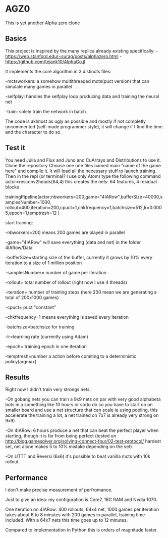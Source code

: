 # AGZ0
This is yet another Alpha zero clone

## Basics

This project is inspired by the many replica already existing specifically:
  -https://web.stanford.edu/~surag/posts/alphazero.html
  -https://github.com/tejank10/AlphaGo.jl

It implements the core algorithm in 3 distincts files:

  -mctsworkers: a somehow multithreaded mcts(puct version) that can simulate many games in parallel

  -selfplay: handles the selfplay loop producing data and training the neural net
  
  -train: solely train the network in batch
  
 The code is aklmost as ugly as possible and mostly if not completly uncommented (self-made programmer style), it will change 
 if I find the time and the character to do so.
 
 ## Test it 
 
 You need Julia and Flux and Juno and CuArrays and Distributions to use it.
 Clone the repository
 Choose one one files named main "name of the game here" and compile it. It will load all the necessary stuff to launch training.
 Then in the repl (or terminal? I use only Atom) type the following command
 actor=resconv2heads(64,4)       this creates the nets: 64 features, 4 residual blocks
 
 trainingPipeline(actor;nbworkers=200,game="4IARow",bufferSize=40000,samplesNumber=1000,
       rollout=400,iteration=200,cpuct=1,chkfrequency=1,batchsize=512,lr=0.0005,epoch=1,temptresh=12
       ) 
       
start training: 

-nbworkers=200 means 200 games are played in parallel

-game="4IARow" will save everything (data and net) in the folder 4IARow/Data

-bufferSize=starting size of the buffer, currently it grows by 10% every iteration to a size of 1 million position

-samplesNumber= number of game per iteration

-rollout= total number of rollout (right now I use 4 threads)

-iteration= number of training steps (here 200 mean we are generating a total of 200x1000 games)

-cpuct= puct "constant"

-chkfrequency=1 means everything is saved every iteration

-batchsize=batchsize for training 

-lr=learning rate (currently using Adam)

-epoch= training epoch in one iteration 

-temptresh=number a action before comiting to a deterministic policy(argmax)

## Results

Right now I didn't train very strongs nets.

-On gobang nets you can train a 9x9 nets on par with very good alphabeta bots in a something like 10 hours or so(to 
do so you have to start on on smaller board and use a net structure that can scale ie using pooling, this accelerate the training a lot,
a net trained on 7x7 is already very strong on 9x9)

-On 4IARow: 6 hours produce a net that can beat the perfect player when starting, though it is far from being perfect (tested on 
http://blog.gamesolver.org/solving-connect-four/02-test-protocol/ hardest set, net alone makes 5 to 10% mistake depending on the set)

-On UTTT and Reversi (6x6) it's possible to beat vanilla mcts with 10k rollout.

## Performance 
I don't make precise measurement of perfromance.

Just to give  an idea: my configuration is Core7, 16G RAM and Nvdia 1070.

One iteration on 4IARow: 400 rollouts, 64x4 net, 1000 games per iteration takes about 6 to 8 minutes with 200 games in parallel, training time included. With a 64x7 nets this time goes up to 12 minutes.

Compared to implementation in Python this is orders of magnitude faster.
